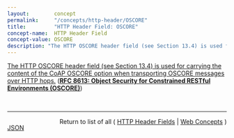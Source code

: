 ```yaml
---
layout:        concept
permalink:     "/concepts/http-header/OSCORE"
title:         "HTTP Header Field: OSCORE"
concept-name:  HTTP Header Field
concept-value: OSCORE
description: "The HTTP OSCORE header field (see Section 13.4) is used for carrying the content of the CoAP OSCORE option when transporting OSCORE messages over HTTP hops."
---
```


[The HTTP OSCORE header field (see Section 13.4) is used for carrying the content of the CoAP OSCORE option when transporting OSCORE messages over HTTP hops.](https://datatracker.ietf.org/doc/html/rfc8613#section-11.1 "Read documentation for HTTP Header Field &#34;OSCORE&#34;") (**[RFC 8613: Object Security for Constrained RESTful Environments (OSCORE)](/specs/IETF/RFC/8613 "This document defines Object Security for Constrained RESTful Environments (OSCORE), a method for application-layer protection of the Constrained Application Protocol (CoAP), using CBOR Object Signing and Encryption (COSE). OSCORE provides end-to-end protection between endpoints communicating using CoAP or CoAP-mappable HTTP. OSCORE is designed for constrained nodes and networks supporting a range of proxy operations, including translation between different transport protocols.")**)

<br/>
<hr/>

<p style="float : left"><a href="./OSCORE.json" title="JSON representing this particular Web Concept value">JSON</a></p>
<p style="text-align: right">Return to list of all ( <a href="../http-header/">HTTP Header Fields</a> | <a href="../">Web Concepts</a> )</p>
